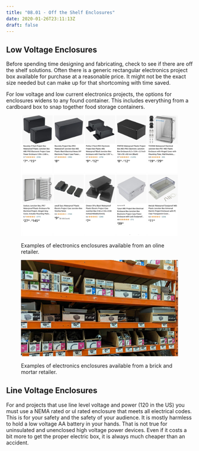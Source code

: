 ```yaml
---
title: "08.01 - Off the Shelf Enclosures"
date: 2020-01-26T23:11:13Z
draft: false
---
```


## Low Voltage Enclosures

Before spending time designing and fabricating, check to see if there are off the shelf solutions. Often there is a generic rectangular electronics project box available for purchase at a reasonable price. It might not be the exact size needed but can make up for that shortcoming with time saved.

For low voltage and low current electronics projects, the options for enclosures widens to any found container. This includes everything from a cardboard box to snap together food storage containers.

<div class="two-column-grid">

<figure>

[![Off the Shelf Electronics Enclosures Online Retailer](2023-electronics-enclosures-online-retailer.jpg)](2023-electronics-enclosures-online-retailer.png)

<figcaption>

Examples of electronics enclosures available from an oline retailer.

</figcaption>
</figure>

<figure>

[![Off the Shelf Electronics Enclosures Online Retailer](2023-big-box-electrical-enclosures.jpg)](2023-big-box-electrical-enclosures.jpg)

<figcaption>

Examples of electronics enclosures available from a brick and mortar retailer.

</figcaption>
</figure>

</div>

## Line Voltage Enclosures

For and projects that use line level voltage and power (120 in the US) you must use a NEMA rated or ul rated enclosure that meets all electrical codes. This is for your safety and the safety of your audience. It is mostly harmless to hold a low voltage AA battery in your hands. That is not true for uninsulated and unenclosed high voltage power devices. Even if it costs a bit more to get the proper electric box, it is always much cheaper than an accident.
